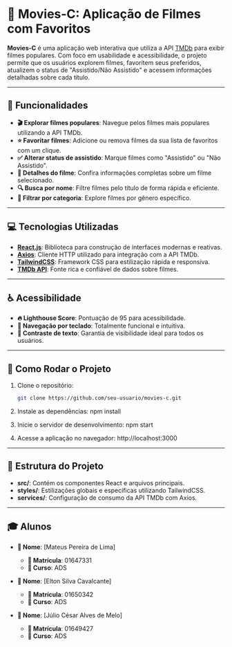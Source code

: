 # 🎥 Movies-C: Aplicação de Filmes com Favoritos  

**Movies-C** é uma aplicação web interativa que utiliza a API [TMDb](https://www.themoviedb.org/) para exibir filmes populares. Com foco em usabilidade e acessibilidade, o projeto permite que os usuários explorem filmes, favoritem seus preferidos, atualizem o status de "Assistido/Não Assistido" e acessem informações detalhadas sobre cada título.

---

## 📝 Funcionalidades  

- **🎬 Explorar filmes populares**: Navegue pelos filmes mais populares utilizando a API TMDb.  
- **⭐ Favoritar filmes**: Adicione ou remova filmes da sua lista de favoritos com um clique.  
- **✅ Alterar status de assistido**: Marque filmes como "Assistido" ou "Não Assistido".  
- **📖 Detalhes do filme**: Confira informações completas sobre um filme selecionado.  
- **🔍 Busca por nome**: Filtre filmes pelo título de forma rápida e eficiente.  
- **📂 Filtrar por categoria**: Explore filmes por gênero específico.  

---

## 💻 Tecnologias Utilizadas  

- **[React.js](https://reactjs.org/)**: Biblioteca para construção de interfaces modernas e reativas.  
- **[Axios](https://axios-http.com/)**: Cliente HTTP utilizado para integração com a API TMDb.  
- **[TailwindCSS](https://tailwindcss.com/)**: Framework CSS para estilização rápida e responsiva.  
- **[TMDb API](https://www.themoviedb.org/documentation/api)**: Fonte rica e confiável de dados sobre filmes.  

---

## ♿ Acessibilidade  

- **🔥 Lighthouse Score**: Pontuação de 95 para acessibilidade.  
- **🔑 Navegação por teclado**: Totalmente funcional e intuitiva.  
- **🎨 Contraste de texto**: Garantia de visibilidade ideal para todos os usuários.  

---

## 🚀 Como Rodar o Projeto  

1. Clone o repositório:  
   ```bash
   git clone https://github.com/seu-usuario/movies-c.git

2. Instale as dependências:
   npm install

3. Inicie o servidor de desenvolvimento:
   npm start

4. Acesse a aplicação no navegador:
   http://localhost:3000

---

## 📂 Estrutura do Projeto  

- **src/**: Contém os componentes React e arquivos principais.  
- **styles/**: Estilizações globais e específicas utilizando TailwindCSS.  
- **services/**: Configuração de consumo da API TMDb com Axios.  

---

## 🎓 Alunos  

- **👤 Nome**: [Mateus Pereira de Lima]  
  - **📧 Matrícula**: 01647331
  - **📘 Curso**: ADS 

- **👤 Nome**: [Elton Silva Cavalcante]  
  - **📧 Matrícula**: 01650342
  - **📘 Curso**: ADS

- **👤 Nome**: [Júlio César Alves de Melo]  
  - **📧 Matrícula**: 01649427
  - **📘 Curso**: ADS 

